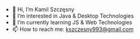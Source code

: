 - 👋 Hi, I’m Kamil Szczęsny
- 👀 I’m interested in Java & Desktop Technologies
- 🌱 I’m currently learning JS & Web Technologies
- 📫 How to reach me: kszczesny993@gmail.com

<!---
szczemsny993/szczemsny993 is a ✨ special ✨ repository because its `README.md` (this file) appears on your GitHub profile.
You can click the Preview link to take a look at your changes.
--->
